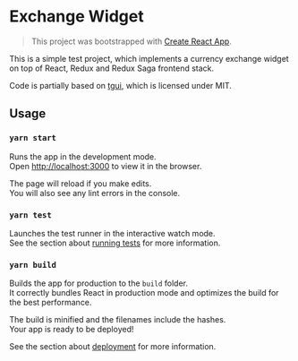 # Exchange Widget

> This project was bootstrapped with [Create React App](https://github.com/facebook/create-react-app).

This is a simple test project, which implements a currency exchange widget
on top of React, Redux and Redux Saga frontend stack.

Code is partially based on [tgui], which is licensed under MIT.

[tgui]: https://github.com/tgstation/tgstation/tree/master/tgui


## Usage

### `yarn start`

Runs the app in the development mode.<br />
Open [http://localhost:3000](http://localhost:3000) to view it in the browser.

The page will reload if you make edits.<br />
You will also see any lint errors in the console.

### `yarn test`

Launches the test runner in the interactive watch mode.<br />
See the section about [running tests](https://facebook.github.io/create-react-app/docs/running-tests) for more information.

### `yarn build`

Builds the app for production to the `build` folder.<br />
It correctly bundles React in production mode and optimizes the build for the best performance.

The build is minified and the filenames include the hashes.<br />
Your app is ready to be deployed!

See the section about [deployment](https://facebook.github.io/create-react-app/docs/deployment) for more information.
